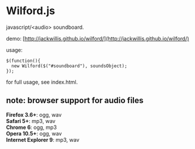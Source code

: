 # Wilford.js

javascript/&lt;audio&gt; soundboard.

demo: [http://jackwillis.github.io/wilford/](http://jackwillis.github.io/wilford/)

usage:

    $(function(){
      new Wilford($("#soundboard"), soundsObject);
    });

for full usage, see index.html.

## note: browser support for audio files

**Firefox 3.6+**: ogg, wav  
**Safari 5+**: mp3, wav  
**Chrome 6**: ogg, mp3  
**Opera 10.5+**: ogg, wav  
**Internet Explorer 9**: mp3, wav
